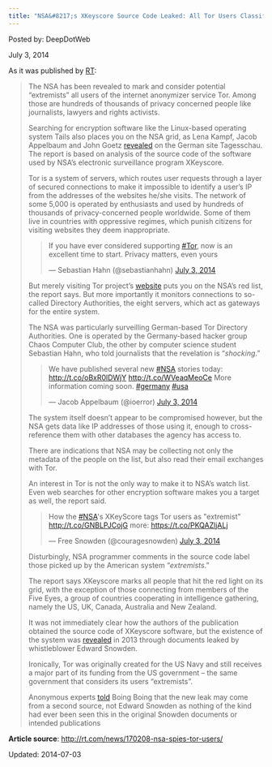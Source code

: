 ```yaml
---
title: "NSA&#8217;s XKeyscore Source Code Leaked: All Tor Users Classified As &#8216;Extremists&#8217;"
---
```


Posted by: DeepDotWeb

<span>July 3, 2014</span>

<p>As it was published by <a href="http://rt.com/news/170208-nsa-spies-tor-users/">RT</a>:</p>
<blockquote><p>The NSA has been revealed to mark and consider potential &#8220;extremists&#8221; all users of the internet anonymizer service Tor. Among those are hundreds of thousands of privacy concerned people like journalists, lawyers and rights activists.</p>
<p>Searching for encryption software like the Linux-based operating system Tails also places you on the NSA grid, as Lena Kampf, Jacob Appelbaum and John Goetz <a href="https://translate.google.com/translate?depth=1&amp;hl=en&amp;ie=UTF8&amp;prev=_t&amp;rurl=translate.google.com&amp;sl=de&amp;tl=en&amp;u=http://www.tagesschau.de/inland/nsa-xkeyscore-100.html" target="_blank">revealed</a> on the German site Tagesschau. The report is based on analysis of the source code of the software used by NSA’s electronic surveillance program XKeyscore.</p>
<p>Tor is a system of servers, which routes user requests through a layer of secured connections to make it impossible to identify a user’s IP from the addresses of the websites he/she visits. The network of some 5,000 is operated by enthusiasts and used by hundreds of thousands of privacy-concerned people worldwide. Some of them live in countries with oppressive regimes, which punish citizens for visiting websites they deem inappropriate.</p>
<blockquote class="twitter-tweet" width="550">
<p>If you have ever considered supporting <a href="https://twitter.com/hashtag/Tor?src=hash">#Tor</a>, now is an excellent time to start. Privacy matters, even yours</p>
<p>&mdash; Sebastian Hahn (@sebastianhahn) <a href="https://twitter.com/sebastianhahn/statuses/484580556907511808">July 3, 2014</a></p></blockquote>
<p><script async src="//platform.twitter.com/widgets.js" charset="utf-8"></script></p>
<p>But merely visiting Tor project’s <a href="https://www.torproject.org/" target="_blank">website</a> puts you on the NSA’s red list, the report says. But more importantly it monitors connections to so-called Directory Authorities, the eight servers, which act as gateways for the entire system.</p>
<p>The NSA was particularly surveilling German-based Tor Directory Authorities. One is operated by the Germany-based hacker group Chaos Computer Club, the other by computer science student Sebastian Hahn, who told journalists that the revelation is “<em>shocking</em>.”</p>
<blockquote class="twitter-tweet" width="550">
<p>We have published several new <a href="https://twitter.com/hashtag/NSA?src=hash">#NSA</a> stories today: <a href="http://t.co/oBxR0lDWjY">http://t.co/oBxR0lDWjY</a> <a href="http://t.co/WVeaqMeoCe">http://t.co/WVeaqMeoCe</a> More information coming soon. <a href="https://twitter.com/hashtag/germany?src=hash">#germany</a> <a href="https://twitter.com/hashtag/usa?src=hash">#usa</a></p>
<p>&mdash; Jacob Appelbaum (@ioerror) <a href="https://twitter.com/ioerror/statuses/484653284183916544">July 3, 2014</a></p></blockquote>
<p><script async src="//platform.twitter.com/widgets.js" charset="utf-8"></script></p>
<p>The system itself doesn’t appear to be compromised however, but the NSA gets data like IP addresses of those using it, enough to cross-reference them with other databases the agency has access to.</p>
<p>There are indications that NSA may be collecting not only the metadata of the people on the list, but also read their email exchanges with Tor.</p>
<p>An interest in Tor is not the only way to make it to NSA’s watch list. Even web searches for other encryption software makes you a target as well, the report said.</p>
<blockquote class="twitter-tweet" width="550">
<p>How the <a href="https://twitter.com/hashtag/NSA?src=hash">#NSA</a>&#39;s XKeyScore tags Tor users as &quot;extremist&quot; <a href="http://t.co/GNBLPJCojG">http://t.co/GNBLPJCojG</a> more: <a href="https://t.co/PKQAZljALj">https://t.co/PKQAZljALj</a></p>
<p>&mdash; Free Snowden (@couragesnowden) <a href="https://twitter.com/couragesnowden/statuses/484657233788432384">July 3, 2014</a></p></blockquote>
<p><script async src="//platform.twitter.com/widgets.js" charset="utf-8"></script></p>
<p>Disturbingly, NSA programmer comments in the source code label those picked up by the American system “<em>extremists</em>.”</p>
<p>The report says XKeyscore marks all people that hit the red light on its grid, with the exception of those connecting from members of the Five Eyes, a group of countries cooperating in intelligence gathering, namely the US, UK, Canada, Australia and New Zealand.</p>
<p>It was not immediately clear how the authors of the publication obtained the source code of XKeyscore software, but the existence of the system was <a href="http://rt.com/news/xkeyscore-nsa-snowden-prism-858/" target="_blank">revealed</a> in 2013 through documents leaked by whistleblower Edward Snowden.</p>
<p>Ironically, Tor was originally created for the US Navy and still receives a major part of its funding from the US government &#8211; the same government that considers its users &#8220;extremists&#8221;.</p>
<p>Anonymous experts <a href="http://boingboing.net/2014/07/03/if-you-read-boing-boing-the-n.html" target="_blank">told</a> Boing Boing that the new leak may come from a second source, not Edward Snowden as nothing of the kind had ever been seen this in the original Snowden documents or intended publications</p></blockquote>
<p><strong>Article source</strong>: <a href="http://rt.com/news/170208-nsa-spies-tor-users/">http://rt.com/news/170208-nsa-spies-tor-users/</a></p>

Updated: 2014-07-03
    
